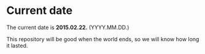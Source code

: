# Current date

The current date is **2015.02.22.** (YYYY.MM.DD.)

This repository will be good when the world ends, so we will know how long it lasted.